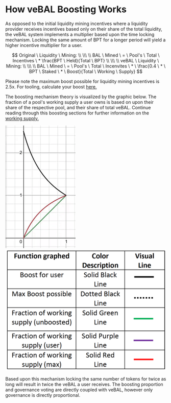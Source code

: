 # How veBAL Boosting Works

As opposed to the initial liquidity mining incentives where a liquidity provider receives incentives based only on their share of the total liquidity, the veBAL system implements a multiplier based upon the time locking mechanism. Locking the same amount of BPT for a longer period will yield a higher incentive multiplier for a user.

$$
Original \ Liquidity \ Mining: \\ \\\ \\ BAL \ Mined \ = \ Pool's \ Total \ Incentives \ * \frac{BPT \ Held}{Total \ BPT} \\ \\\ \\ veBAL \ Liquidity \ Mining: \\ \\\ \\ BAL \ Mined \ = \ Pool's \ Total \ Incenvites \ * \ \frac{0.4 \ * \ BPT \ Staked \ * \ Boost}{Total \ Working \ Supply}
$$

Please note the maximum boost possible for liquidity mining incentives is 2.5x. For tooling, calculate your boost [here.](https://balancer.tools/boost)

The boosting mechanism theory is visualized by the graphic below. The fraction of a pool's working supply a user owns is based on upon their share of the respective pool, and their share of total veBAL. Continue reading through this boosting sections for further information on the [working supply.](working-supply.md)

![View Graphic Equations here](<../../../../.gitbook/assets/Boosting graphic.gif>) ![](<../../../../.gitbook/assets/Boosting graphic legend.png>)

Based upon this mechanism locking the same number of tokens for twice as long will result in twice the veBAL a user receives. The boosting proportion and governance voting are directly coupled with veBAL, however only governance is directly proportional.
